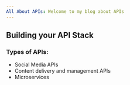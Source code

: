 ```yaml
---
All About APIs: Welcome to my blog about APIs
---
```

## Building your API Stack

### Types of APIs:
- Social Media APIs
- Content delivery and management APIs
- Microservices
